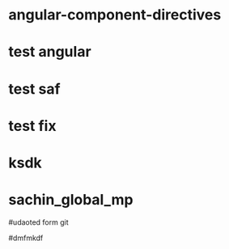 # angular-component-directives
# test angular
# test saf
# test fix
# ksdk
# sachin_global_mp


#udaoted form git

#dmfmkdf
